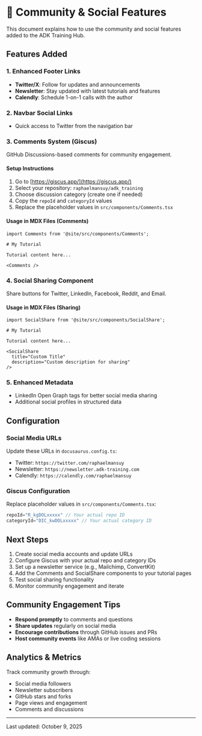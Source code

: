 # 🌟 Community & Social Features

This document explains how to use the community and social features added to the ADK Training Hub.

## Features Added

### 1. Enhanced Footer Links

- **Twitter/X**: Follow for updates and announcements
- **Newsletter**: Stay updated with latest tutorials and features
- **Calendly**: Schedule 1-on-1 calls with the author

### 2. Navbar Social Links

- Quick access to Twitter from the navigation bar

### 3. Comments System (Giscus)

GitHub Discussions-based comments for community engagement.

#### Setup Instructions

1. Go to [https://giscus.app/](https://giscus.app/)
2. Select your repository: `raphaelmansuy/adk_training`
3. Choose discussion category (create one if needed)
4. Copy the `repoId` and `categoryId` values
5. Replace the placeholder values in `src/components/Comments.tsx`

#### Usage in MDX Files (Comments)

```mdx
import Comments from '@site/src/components/Comments';

# My Tutorial

Tutorial content here...

<Comments />
```

### 4. Social Sharing Component

Share buttons for Twitter, LinkedIn, Facebook, Reddit, and Email.

#### Usage in MDX Files (Sharing)

```mdx
import SocialShare from '@site/src/components/SocialShare';

# My Tutorial

Tutorial content here...

<SocialShare
  title="Custom Title"
  description="Custom description for sharing"
/>
```

### 5. Enhanced Metadata

- LinkedIn Open Graph tags for better social media sharing
- Additional social profiles in structured data

## Configuration

### Social Media URLs

Update these URLs in `docusaurus.config.ts`:

- Twitter: `https://twitter.com/raphaelmansuy`
- Newsletter: `https://newsletter.adk-training.com`
- Calendly: `https://calendly.com/raphaelmansuy`

### Giscus Configuration

Replace placeholder values in `src/components/Comments.tsx`:

```typescript
repoId="R_kgDOLxxxxx" // Your actual repo ID
categoryId="DIC_kwDOLxxxxx" // Your actual category ID
```

## Next Steps

1. Create social media accounts and update URLs
2. Configure Giscus with your actual repo and category IDs
3. Set up a newsletter service (e.g., Mailchimp, ConvertKit)
4. Add the Comments and SocialShare components to your tutorial pages
5. Test social sharing functionality
6. Monitor community engagement and iterate

## Community Engagement Tips

- **Respond promptly** to comments and questions
- **Share updates** regularly on social media
- **Encourage contributions** through GitHub issues and PRs
- **Host community events** like AMAs or live coding sessions

## Analytics & Metrics

Track community growth through:

- Social media followers
- Newsletter subscribers
- GitHub stars and forks
- Page views and engagement
- Comments and discussions

---

Last updated: October 9, 2025
